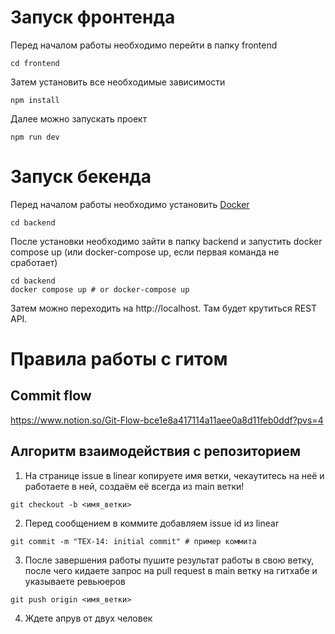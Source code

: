 # Запуск фронтенда
Перед началом работы необходимо перейти в папку frontend
```
cd frontend
```
Затем установить все необходимые зависимости
```
npm install
```
Далее можно запускать проект
```
npm run dev
```
# Запуск бекенда
Перед началом работы необходимо установить [Docker]("https://www.docker.com/products/docker-desktop/")
```
cd backend
```
После установки необходимо зайти в папку backend и запустить docker compose up (или docker-compose up, если первая команда не сработает)
```
cd backend
docker compose up # or docker-compose up
```
Затем можно переходить на http://localhost. Там будет крутиться REST API.

# Правила работы с гитом
## Commit flow
https://www.notion.so/Git-Flow-bce1e8a417114a11aee0a8d11feb0ddf?pvs=4
## Алгоритм взаимодействия с репозиторием
1. На странице issue в linear копируете имя ветки, чекаутитесь на неё и работаете в ней, создаём её всегда из main ветки!
```
git checkout -b <имя_ветки>
```
2. Перед сообщением в коммите добавляем issue id из linear
```
git commit -m "TEX-14: initial commit" # пример коммита
```
3. После завершения работы пушите результат работы в свою ветку, после чего кидаете запрос на pull request в main ветку на гитхабе и указываете ревьюеров 
```
git push origin <имя_ветки>
```
4. Ждете апрув от двух человек
